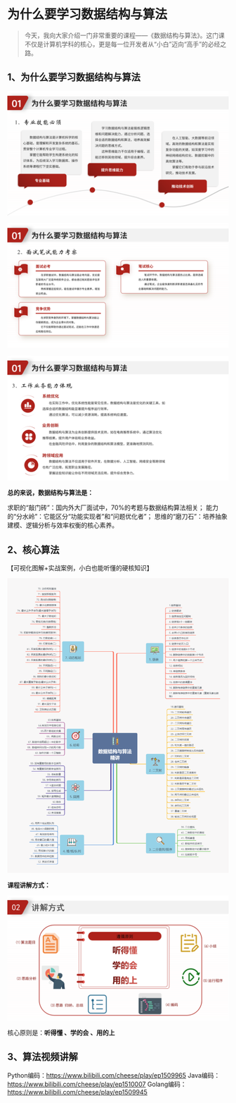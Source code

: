 # 为什么要学习数据结构与算法

> 今天，我向大家介绍一门非常重要的课程——《数据结构与算法》。这门课不仅是计算机学科的核心，更是每一位开发者从“小白”迈向“高手”的必经之路。

## 1、为什么要学习数据结构与算法

![为什么要学习数据结构与算法01](.\imgs\为什么要学习数据结构与算法01.png)

![为什么要学习数据结构与算法01](.\imgs\为什么要学习数据结构与算法02.png)

![为什么要学习数据结构与算法01](.\imgs\为什么要学习数据结构与算法03.png)



**总的来说，数据结构与算法是：**

求职的“敲门砖”：国内外大厂面试中，70%的考题与数据结构算法相关；
能力的“分水岭”：它能区分“功能实现者”和“问题优化者”；
思维的“磨刀石”：培养抽象建模、逻辑分析与效率权衡的核心素养。

## 2、核心算法

【可视化图解+实战案例，小白也能听懂的硬核知识】

![数据结构与算法精讲](.\imgs\数据结构与算法精讲.png)

**课程讲解方式：**

![讲解方式](.\imgs\讲解方式.png)

核心原则是：**听得懂 、学的会 、用的上**

## 3、算法视频讲解

Python编码：https://www.bilibili.com/cheese/play/ep1509965
Java编码：https://www.bilibili.com/cheese/play/ep1510007
Golang编码：https://www.bilibili.com/cheese/play/ep1509945
